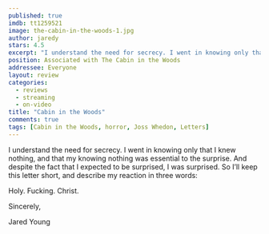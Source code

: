 ```yaml
---
published: true
imdb: tt1259521
image: the-cabin-in-the-woods-1.jpg
author: jaredy
stars: 4.5
excerpt: "I understand the need for secrecy. I went in knowing only that I knew nothing, and that my knowing nothing was essential to the surprise. And despite the fact that I expected to be surprised, I was surprised.  So I&rsquo;ll keep this letter short, and describe my reaction in three words:"
position: Associated with The Cabin in the Woods
addressee: Everyone
layout: review
categories:
  - reviews
  - streaming
  - on-video
title: "Cabin in the Woods"
comments: true
tags: [Cabin in the Woods, horror, Joss Whedon, Letters]
---
```

<p>I understand the need for secrecy. I went in knowing only that I knew nothing, and that my knowing nothing was essential to the surprise. And despite the fact that I expected to be surprised, I was surprised.  So I&rsquo;ll keep this letter short, and describe my reaction in three words:</p>
<p>Holy. Fucking. Christ.</p>
<p>Sincerely,</p>
<p>Jared Young</p>
